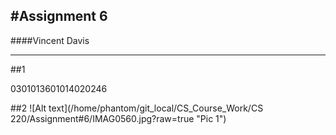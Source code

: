 #Assignment 6
--------------------------------------------------------------------------------------------------------------
####Vincent Davis
_______________________________________________________________________________________________________________
##1

0301013601014020246


##2
![Alt text](/home/phantom/git_local/CS_Course_Work/CS 220/Assignment#6/IMAG0560.jpg?raw=true "Pic 1")



